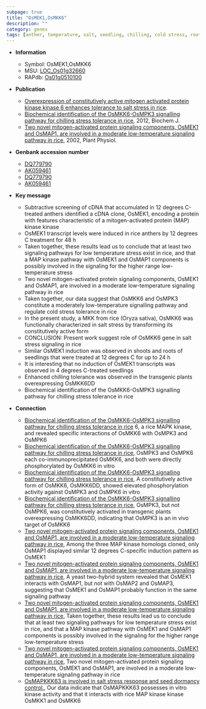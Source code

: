 ```yaml
---
subpage: true
title: "OsMEK1,OsMKK6"
description: ""
category: genes
tags: [anther, temperature, salt, seedling, chilling, cold stress, root, salt stress, shoot]
---
```


* **Information**  
    + Symbol: OsMEK1,OsMKK6  
    + MSU: [LOC_Os01g32660](http://rice.plantbiology.msu.edu/cgi-bin/ORF_infopage.cgi?orf=LOC_Os01g32660)  
    + RAPdb: [Os01g0510100](http://rapdb.dna.affrc.go.jp/viewer/gbrowse_details/irgsp1?name=Os01g0510100)  

* **Publication**  
    + [Overexpression of constitutively active mitogen activated protein kinase kinase 6 enhances tolerance to salt stress in rice](N+Y).
    + [Biochemical identification of the OsMKK6-OsMPK3 signalling pathway for chilling stress tolerance in rice](http://www.ncbi.nlm.nih.gov/pubmed?term=Biochemical+identification+of+the+OsMKK6-OsMPK3+signalling+pathway+for+chilling+stress+tolerance+in+rice%5BTitle%5D), 2012, Biochem J.
    + [Two novel mitogen-activated protein signaling components, OsMEK1 and OsMAP1, are involved in a moderate low-temperature signaling pathway in rice](http://www.ncbi.nlm.nih.gov/pubmed?term=Two+novel+mitogen-activated+protein+signaling+components,+OsMEK1+and+OsMAP1,+are+involved+in+a+moderate+low-temperature+signaling+pathway+in+rice%5BTitle%5D), 2002, Plant Physiol.

* **Genbank accession number**  
    + [DQ779790](http://www.ncbi.nlm.nih.gov/nuccore/DQ779790)
    + [AK059461](http://www.ncbi.nlm.nih.gov/nuccore/AK059461)
    + [DQ779790](http://www.ncbi.nlm.nih.gov/nuccore/DQ779790)
    + [AK059461](http://www.ncbi.nlm.nih.gov/nuccore/AK059461)

* **Key message**  
    + Subtractive screening of cDNA that accumulated in 12 degrees C-treated anthers identified a cDNA clone, OsMEK1, encoding a protein with features characteristic of a mitogen-activated protein (MAP) kinase kinase
    + OsMEK1 transcript levels were induced in rice anthers by 12 degrees C treatment for 48 h
    + Taken together, these results lead us to conclude that at least two signaling pathways for low temperature stress exist in rice, and that a MAP kinase pathway with OsMEK1 and OsMAP1 components is possibly involved in the signaling for the higher range low-temperature stress
    + Two novel mitogen-activated protein signaling components, OsMEK1 and OsMAP1, are involved in a moderate low-temperature signaling pathway in rice
    + Taken together, our data suggest that OsMKK6 and OsMPK3 constitute a moderately low-temperature signalling pathway and regulate cold stress tolerance in rice
    + In the present study, a MKK from rice (Oryza sativa), OsMKK6 was functionally characterized in salt stress by transforming its constitutively active form
    + CONCLUSION: Present work suggest role of OsMKK6 gene in salt stress signaling in rice
    + Similar OsMEK1 induction was observed in shoots and roots of seedlings that were treated at 12 degrees C for up to 24 h
    + It is interesting that no induction of OsMEK1 transcripts was observed in 4 degrees C-treated seedlings
    + Enhanced chilling tolerance was observed in the transgenic plants overexpressing OsMKK6DD
    + Biochemical identification of the OsMKK6-OsMPK3 signalling pathway for chilling stress tolerance in rice

* **Connection**  
    + [Biochemical identification of the OsMKK6-OsMPK3 signalling pathway for chilling stress tolerance in rice](Oryza+sativa+MAPK+kinase) 6, a rice MAPK kinase, and revealed specific interactions of OsMKK6 with OsMPK3 and OsMPK6
    + [Biochemical identification of the OsMKK6-OsMPK3 signalling pathway for chilling stress tolerance in rice](http://www.ncbi.nlm.nih.gov/pubmed?term=Biochemical+identification+of+the+OsMKK6-OsMPK3+signalling+pathway+for+chilling+stress+tolerance+in+rice%5BTitle%5D), OsMPK3 and OsMPK6 each co-immunoprecipitated OsMKK6, and both were directly phosphorylated by OsMKK6 in vitro
    + [Biochemical identification of the OsMKK6-OsMPK3 signalling pathway for chilling stress tolerance in rice](http://www.ncbi.nlm.nih.gov/pubmed?term=Biochemical+identification+of+the+OsMKK6-OsMPK3+signalling+pathway+for+chilling+stress+tolerance+in+rice%5BTitle%5D), A constitutively active form of OsMKK6, OsMKK6DD, showed elevated phosphorylation activity against OsMPK3 and OsMPK6 in vitro
    + [Biochemical identification of the OsMKK6-OsMPK3 signalling pathway for chilling stress tolerance in rice](http://www.ncbi.nlm.nih.gov/pubmed?term=Biochemical+identification+of+the+OsMKK6-OsMPK3+signalling+pathway+for+chilling+stress+tolerance+in+rice%5BTitle%5D), OsMPK3, but not OsMPK6, was constitutively activated in transgenic plants overexpressing OsMKK6DD, indicating that OsMPK3 is an in vivo target of OsMKK6
    + [Two novel mitogen-activated protein signaling components, OsMEK1 and OsMAP1, are involved in a moderate low-temperature signaling pathway in rice](http://www.ncbi.nlm.nih.gov/pubmed?term=Two+novel+mitogen-activated+protein+signaling+components,+OsMEK1+and+OsMAP1,+are+involved+in+a+moderate+low-temperature+signaling+pathway+in+rice%5BTitle%5D), Among the three MAP kinase homologs cloned, only OsMAP1 displayed similar 12 degrees C-specific induction pattern as OsMEK1
    + [Two novel mitogen-activated protein signaling components, OsMEK1 and OsMAP1, are involved in a moderate low-temperature signaling pathway in rice](http://www.ncbi.nlm.nih.gov/pubmed?term=Two+novel+mitogen-activated+protein+signaling+components,+OsMEK1+and+OsMAP1,+are+involved+in+a+moderate+low-temperature+signaling+pathway+in+rice%5BTitle%5D), A yeast two-hybrid system revealed that OsMEK1 interacts with OsMAP1, but not with OsMAP2 and OsMAP3, suggesting that OsMEK1 and OsMAP1 probably function in the same signaling pathway
    + [Two novel mitogen-activated protein signaling components, OsMEK1 and OsMAP1, are involved in a moderate low-temperature signaling pathway in rice](http://www.ncbi.nlm.nih.gov/pubmed?term=Two+novel+mitogen-activated+protein+signaling+components,+OsMEK1+and+OsMAP1,+are+involved+in+a+moderate+low-temperature+signaling+pathway+in+rice%5BTitle%5D), Taken together, these results lead us to conclude that at least two signaling pathways for low temperature stress exist in rice, and that a MAP kinase pathway with OsMEK1 and OsMAP1 components is possibly involved in the signaling for the higher range low-temperature stress
    + [Two novel mitogen-activated protein signaling components, OsMEK1 and OsMAP1, are involved in a moderate low-temperature signaling pathway in rice](http://www.ncbi.nlm.nih.gov/pubmed?term=Two+novel+mitogen-activated+protein+signaling+components,+OsMEK1+and+OsMAP1,+are+involved+in+a+moderate+low-temperature+signaling+pathway+in+rice%5BTitle%5D), Two novel mitogen-activated protein signaling components, OsMEK1 and OsMAP1, are involved in a moderate low-temperature signaling pathway in rice
    + [OsMAPKKK63 is involved in salt stress response and seed dormancy control.](http://www.ncbi.nlm.nih.gov/pubmed?term=OsMAPKKK63+is+involved+in+salt+stress+response+and+seed+dormancy+control.%5BTitle%5D),  Our data indicate that OsMAPKKK63 possesses in vitro kinase activity and that it interacts with rice MAP kinase kinase OsMKK1 and OsMKK6




